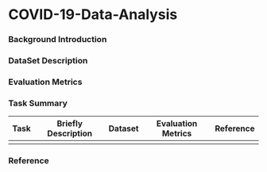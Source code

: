 # COVID-19-Data-Analysis
### Background Introduction

### DataSet Description

### Evaluation Metrics

### Task Summary

| Task | Briefly Description | Dataset | Evaluation Metrics | Reference |
| :--: | :-----------------: | :-----: | :----------------: | :-------: |
|      |                     |         |                    |           |

### Reference
